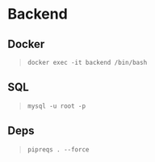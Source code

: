 # Backend

## Docker
> `docker exec -it backend /bin/bash`

## SQL
> `mysql -u root -p`

## Deps
> `pipreqs . --force`
